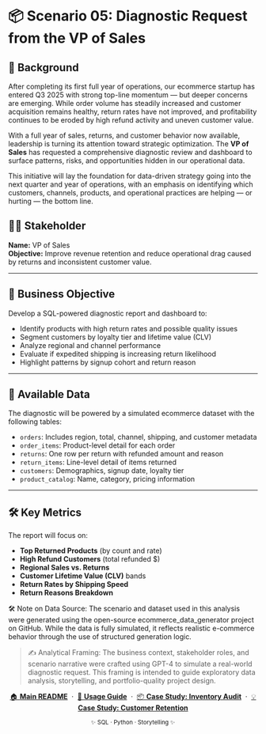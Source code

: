 
# 📦 Scenario 05: Diagnostic Request from the VP of Sales

## 🧭 Background

After completing its first full year of operations, our ecommerce startup has entered Q3 2025 with strong top-line momentum — but deeper concerns are emerging. While order volume has steadily increased and customer acquisition remains healthy, return rates have not improved, and profitability continues to be eroded by high refund activity and uneven customer value.  

With a full year of sales, returns, and customer behavior now available, leadership is turning its attention toward strategic optimization. The **VP of Sales** has requested a comprehensive diagnostic review and dashboard to surface patterns, risks, and opportunities hidden in our operational data.

This initiative will lay the foundation for data-driven strategy going into the next quarter and year of operations, with an emphasis on identifying which customers, channels, products, and operational practices are helping — or hurting — the bottom line.

## 🧑‍💼 Stakeholder

**Name:** VP of Sales  
**Objective:** Improve revenue retention and reduce operational drag caused by returns and inconsistent customer value.

---

## 🎯 Business Objective

Develop a SQL-powered diagnostic report and dashboard to:

- Identify products with high return rates and possible quality issues
- Segment customers by loyalty tier and lifetime value (CLV)
- Analyze regional and channel performance
- Evaluate if expedited shipping is increasing return likelihood
- Highlight patterns by signup cohort and return reason

---

## 🧩 Available Data

The diagnostic will be powered by a simulated ecommerce dataset with the following tables:

- `orders`: Includes region, total, channel, shipping, and customer metadata
- `order_items`: Product-level detail for each order
- `returns`: One row per return with refunded amount and reason
- `return_items`: Line-level detail of items returned
- `customers`: Demographics, signup date, loyalty tier
- `product_catalog`: Name, category, pricing information

---

## 🛠️ Key Metrics

The report will focus on:

- **Top Returned Products** (by count and rate)
- **High Refund Customers** (total refunded $)
- **Regional Sales vs. Returns**
- **Customer Lifetime Value (CLV)** bands
- **Return Rates by Shipping Speed**
- **Return Reasons Breakdown**

🛠 Note on Data Source:
The scenario and dataset used in this analysis were generated using the open-source ecommerce_data_generator project on GitHub. While the data is fully simulated, it reflects realistic e-commerce behavior through the use of structured generation logic.

>✍️ Analytical Framing:
The business context, stakeholder roles, and scenario narrative were crafted using GPT-4 to simulate a real-world diagnostic request. This framing is intended to guide exploratory data analysis, storytelling, and portfolio-quality project design.

<p align="center">
  <a href="../README.md">🏠 <b>Main README</b></a>
  &nbsp;·&nbsp;
  <a href="../USAGE.md">📖 <b>Usage Guide</b></a>
  &nbsp;·&nbsp;
  <a href="../story_01_inventory_audit/story_01_portfolio_readme.md">📦 <b>Case Study: Inventory Audit</b></a>
  &nbsp;·&nbsp;
  <a href="./story_02_portfolio_readme.md">💡 <b>Case Study: Customer Retention</b></a>
</p>

<p align="center">
  <sub>✨ SQL · Python · Storytelling ✨</sub>
</p>